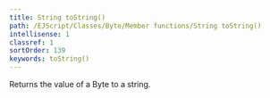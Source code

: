 ```yaml
---
title: String toString()
path: /EJScript/Classes/Byte/Member functions/String toString()
intellisense: 1
classref: 1
sortOrder: 139
keywords: toString()
---
```



Returns the value of a Byte to a string.



